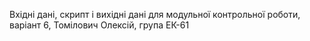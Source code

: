 Вхідні дані, скрипт і вихідні дані для модульної контрольної роботи, варіант 6, Томілович Олексій, група ЕК-61
